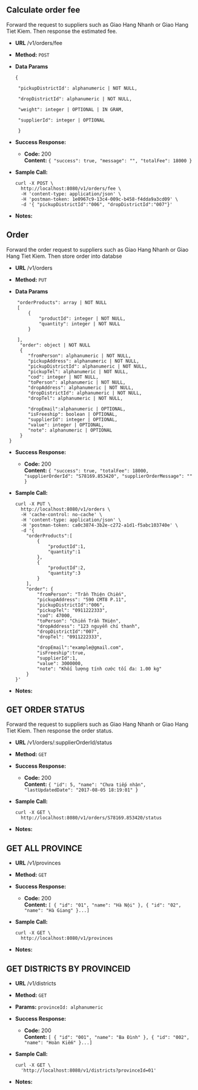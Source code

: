 **Calculate order fee**
----
Forward the request to suppliers such as Giao Hang Nhanh or Giao Hang Tiet Kiem. Then response the estimated fee.
* **URL**
 /v1/orders/fee

* **Method:**
  `POST`
 

* **Data Params**

   ```
   {
    
    "pickupDistrictId': alphanumeric | NOT NULL,
    
    "dropDistrictId": alphanumeric | NOT NULL,
    
    "weight": integer | OPTIONAL | IN GRAM,
    
    "supplierId": integer | OPTIONAL
    
    }
* **Success Response:**
  
  * **Code:** 200 <br />
    **Content:** `{
                      "success": true,
                      "message": "",
                      "totalFee": 18000
                  }`
 

* **Sample Call:**

    ``` 
    curl -X POST \
      http://localhost:8080/v1/orders/fee \
      -H 'content-type: application/json' \
      -H 'postman-token: 1e0967c9-13c4-009c-b458-f4dda9a3cd09' \
      -d '{ "pickupDistrictId":"006", "dropDistrictId":"007"}'
* **Notes:**


**Order**
----
Forward the order request to suppliers such as Giao Hang Nhanh or Giao Hang Tiet Kiem. Then store order into databse
* **URL**
 /v1/orders

* **Method:**
  `PUT`
 

* **Data Params**

```{
 	"orderProducts": array | NOT NULL
 	[
 	 	{
 	 		"productId": integer | NOT NULL,
 	 		"quantity": integer | NOT NULL
 	 	}
 	 	
 	],
     "order": object | NOT NULL
     {
        "fromPerson": alphanumeric | NOT NULL,
        "pickupAddress": alphanumeric | NOT NULL,
        "pickupDistrictId": alphanumeric | NOT NULL,
        "pickupTel": alphanumeric | NOT NULL,
        "cod": integer | NOT NULL,
        "toPerson": alphanumeric | NOT NULL,
        "dropAddress": alphanumeric | NOT NULL,
        "dropDistrictId": alphanumeric | NOT NULL,
        "dropTel": alphanumeric | NOT NULL,
         
        "dropEmail":alphanumeric | OPTIONAL,
        "isFreeship": boolean | OPTIONAL,
        "supplierId": integer | OPTIONAL,
        "value": integer | OPTIONAL,
        "note": alphanumeric | OPTIONAL
     }
 }
 ```
* **Success Response:**
  
  * **Code:** 200 <br />
    **Content:** `{
                      "success": true,
                      "totalFee": 18000,
                      "supplierOrderId": "S78169.853420",
                      "supplierOrderMessage": ""
                  }`
 

* **Sample Call:**

    ``` 
    curl -X PUT \
      http://localhost:8080/v1/orders \
      -H 'cache-control: no-cache' \
      -H 'content-type: application/json' \
      -H 'postman-token: ca0c3874-3b2e-c272-a1d1-f5abc103740e' \
      -d '{
        "orderProducts":[
            {
                "productId":1,
                "quantity":1
            },
            {
                "productId":2,
                "quantity":3
            }
        ],
        "order": {
            "fromPerson": "Trần Thiện Chiến",
            "pickupAddress": "590 CMT8 P.11",
            "pickupDistrictId":"006",
            "pickupTel": "0911222333",
            "cod": 47000,
            "toPerson": "Chiến Trần THiện",
            "dropAddress": "123 nguyễn chí thanh",
            "dropDistrictId":"007",
            "dropTel": "0911222333",
            
            "dropEmail":"example@gmail.com",
            "isFreeship":true,
            "supplierId":1,
            "value": 3000000,
            "note": "Khối lượng tính cước tối đa: 1.00 kg"
        }
    }'
* **Notes:**


**GET ORDER STATUS**
----
Forward the request to suppliers such as Giao Hang Nhanh or Giao Hang Tiet Kiem. Then response the order status.
* **URL**
 /v1/orders/:supplierOrderId/status

* **Method:**
  `GET`
 

* **Success Response:**
  
  * **Code:** 200 <br />
    **Content:** `{
                      "id": 5,
                      "name": "Chưa tiếp nhận",
                      "lastUpdatedDate": "2017-08-05 18:19:01"
                  }`
 

* **Sample Call:**

    ``` 
    curl -X GET \
      http://localhost:8080/v1/orders/S78169.853420/status
* **Notes:**


**GET ALL PROVINCE**
----
* **URL**
 /v1/provinces

* **Method:**
  `GET`
 

* **Success Response:**
  
  * **Code:** 200 <br />
    **Content:** `[
                      {
                          "id": "01",
                          "name": "Hà Nội"
                      },
                      {
                          "id": "02",
                          "name": "Hà Giang"
                      }...]`
 

* **Sample Call:**

    ``` 
    curl -X GET \
      http://localhost:8080/v1/provinces
* **Notes:**

**GET DISTRICTS BY PROVINCEID**
----
* **URL**
 /v1/districts

* **Method:**
  `GET`
 
* **Params:**
  `provinceId: alphanumeric`
* **Success Response:**
  
  * **Code:** 200 <br />
    **Content:** `[
                      {
                          "id": "001",
                          "name": "Ba Đình"
                      },
                      {
                          "id": "002",
                          "name": "Hoàn Kiếm"
                      }...]`
 

* **Sample Call:**

    ``` 
    curl -X GET \
      'http://localhost:8080/v1/districts?provinceId=01'
* **Notes:**
